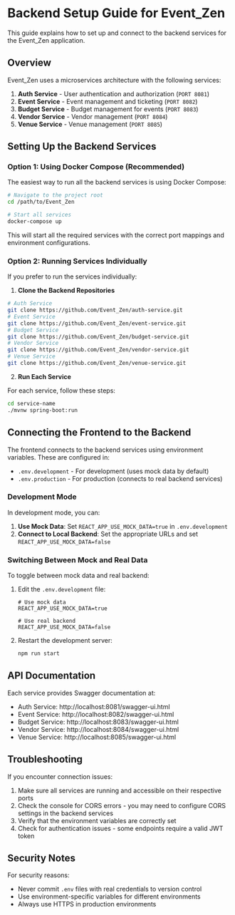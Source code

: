 # Backend Setup Guide for Event_Zen

This guide explains how to set up and connect to the backend services for the Event_Zen application.

## Overview

Event_Zen uses a microservices architecture with the following services:

1. **Auth Service** - User authentication and authorization (`PORT 8081`)
2. **Event Service** - Event management and ticketing (`PORT 8082`)
3. **Budget Service** - Budget management for events (`PORT 8083`)
4. **Vendor Service** - Vendor management (`PORT 8084`)
5. **Venue Service** - Venue management (`PORT 8085`)

## Setting Up the Backend Services

### Option 1: Using Docker Compose (Recommended)

The easiest way to run all the backend services is using Docker Compose:

```bash
# Navigate to the project root
cd /path/to/Event_Zen

# Start all services
docker-compose up
```

This will start all the required services with the correct port mappings and environment configurations.

### Option 2: Running Services Individually

If you prefer to run the services individually:

1. **Clone the Backend Repositories**

```bash
# Auth Service
git clone https://github.com/Event_Zen/auth-service.git
# Event Service
git clone https://github.com/Event_Zen/event-service.git
# Budget Service
git clone https://github.com/Event_Zen/budget-service.git
# Vendor Service
git clone https://github.com/Event_Zen/vendor-service.git
# Venue Service
git clone https://github.com/Event_Zen/venue-service.git
```

2. **Run Each Service**

For each service, follow these steps:

```bash
cd service-name
./mvnw spring-boot:run
```

## Connecting the Frontend to the Backend

The frontend connects to the backend services using environment variables. These are configured in:

- `.env.development` - For development (uses mock data by default)
- `.env.production` - For production (connects to real backend services)

### Development Mode

In development mode, you can:

1. **Use Mock Data**: Set `REACT_APP_USE_MOCK_DATA=true` in `.env.development`
2. **Connect to Local Backend**: Set the appropriate URLs and set `REACT_APP_USE_MOCK_DATA=false`

### Switching Between Mock and Real Data

To toggle between mock data and real backend:

1. Edit the `.env.development` file:

   ```
   # Use mock data
   REACT_APP_USE_MOCK_DATA=true

   # Use real backend
   REACT_APP_USE_MOCK_DATA=false
   ```

2. Restart the development server:
   ```bash
   npm run start
   ```

## API Documentation

Each service provides Swagger documentation at:

- Auth Service: http://localhost:8081/swagger-ui.html
- Event Service: http://localhost:8082/swagger-ui.html
- Budget Service: http://localhost:8083/swagger-ui.html
- Vendor Service: http://localhost:8084/swagger-ui.html
- Venue Service: http://localhost:8085/swagger-ui.html

## Troubleshooting

If you encounter connection issues:

1. Make sure all services are running and accessible on their respective ports
2. Check the console for CORS errors - you may need to configure CORS settings in the backend services
3. Verify that the environment variables are correctly set
4. Check for authentication issues - some endpoints require a valid JWT token

## Security Notes

For security reasons:

- Never commit `.env` files with real credentials to version control
- Use environment-specific variables for different environments
- Always use HTTPS in production environments
